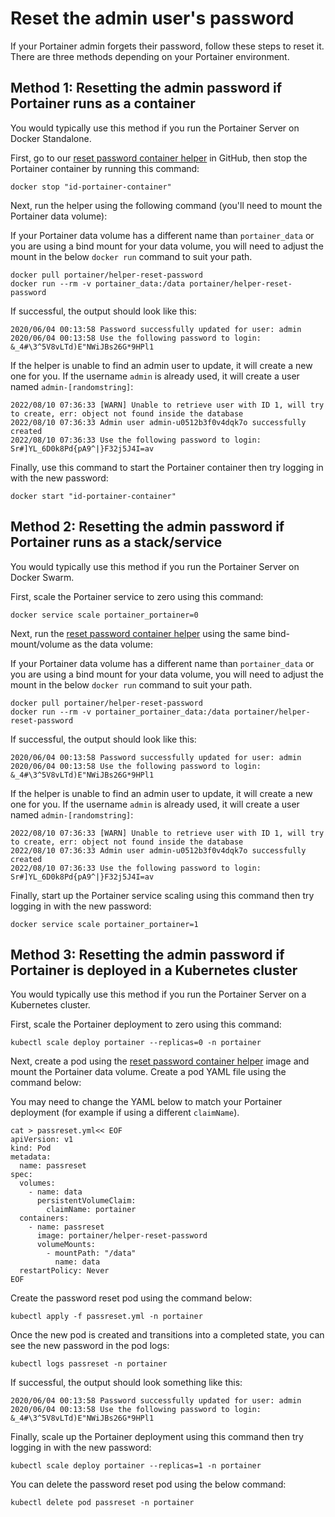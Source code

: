 # Reset the admin user's password

If your Portainer admin forgets their password, follow these steps to reset it. There are three methods depending on your Portainer environment.

## Method 1: Resetting the admin password if Portainer runs as a container


You would typically use this method if you run the Portainer Server on Docker Standalone.


First, go to our [reset password container helper](https://github.com/portainer/helper-reset-password) in GitHub, then stop the Portainer container by running this command:

```
docker stop "id-portainer-container"
```

Next, run the helper using the following command (you'll need to mount the Portainer data volume):


If your Portainer data volume has a different name than `portainer_data` or you are using a bind mount for your data volume, you will need to adjust the mount in the below `docker run` command to suit your path.


```
docker pull portainer/helper-reset-password
docker run --rm -v portainer_data:/data portainer/helper-reset-password
```

If successful, the output should look like this:

```
2020/06/04 00:13:58 Password successfully updated for user: admin
2020/06/04 00:13:58 Use the following password to login: &_4#\3^5V8vLTd)E"NWiJBs26G*9HPl1
```

If the helper is unable to find an admin user to update, it will create a new one for you. If the username `admin` is already used, it will create a user named `admin-[randomstring]`:

```
2022/08/10 07:36:33 [WARN] Unable to retrieve user with ID 1, will try to create, err: object not found inside the database
2022/08/10 07:36:33 Admin user admin-u0512b3f0v4dqk7o successfully created
2022/08/10 07:36:33 Use the following password to login: Sr#]YL_6D0k8Pd{pA9^|}F32j5J4I=av
```

Finally, use this command to start the Portainer container then try logging in with the new password:

```
docker start "id-portainer-container"
```

## Method 2: Resetting the admin password if Portainer runs as a stack/service


You would typically use this method if you run the Portainer Server on Docker Swarm.


First, scale the Portainer service to zero using this command:

```
docker service scale portainer_portainer=0
```

Next, run the [reset password container helper](https://github.com/portainer/helper-reset-password) using the same bind-mount/volume as the data volume:


If your Portainer data volume has a different name than `portainer_data` or you are using a bind mount for your data volume, you will need to adjust the mount in the below `docker run` command to suit your path.


```
docker pull portainer/helper-reset-password
docker run --rm -v portainer_portainer_data:/data portainer/helper-reset-password
```

If successful, the output should look like this:

```
2020/06/04 00:13:58 Password successfully updated for user: admin
2020/06/04 00:13:58 Use the following password to login: &_4#\3^5V8vLTd)E"NWiJBs26G*9HPl1
```

If the helper is unable to find an admin user to update, it will create a new one for you. If the username `admin` is already used, it will create a user named `admin-[randomstring]`:

```
2022/08/10 07:36:33 [WARN] Unable to retrieve user with ID 1, will try to create, err: object not found inside the database
2022/08/10 07:36:33 Admin user admin-u0512b3f0v4dqk7o successfully created
2022/08/10 07:36:33 Use the following password to login: Sr#]YL_6D0k8Pd{pA9^|}F32j5J4I=av
```

Finally, start up the Portainer service scaling using this command then try logging in with the new password:

```
docker service scale portainer_portainer=1
```

## Method 3: Resetting the admin password if Portainer is deployed in a Kubernetes cluster


You would typically use this method if you run the Portainer Server on a Kubernetes cluster.


First, scale the Portainer deployment to zero using this command:

```
kubectl scale deploy portainer --replicas=0 -n portainer
```

Next, create a pod using the [reset password container helper](https://github.com/portainer/helper-reset-password) image and mount the Portainer data volume. Create a pod YAML file using the command below:


You may need to change the YAML below to match your Portainer deployment (for example if using a different `claimName`).


```
cat > passreset.yml<< EOF
apiVersion: v1
kind: Pod
metadata:
  name: passreset
spec:
  volumes:
    - name: data
      persistentVolumeClaim:
        claimName: portainer
  containers:
    - name: passreset
      image: portainer/helper-reset-password
      volumeMounts:
        - mountPath: "/data"
          name: data
  restartPolicy: Never
EOF
```

Create the password reset pod using the command below:

```
kubectl apply -f passreset.yml -n portainer
```

Once the new pod is created and transitions into a completed state, you can see the new password in the pod logs:

```
kubectl logs passreset -n portainer
```

If successful, the output should look something like this:

```
2020/06/04 00:13:58 Password successfully updated for user: admin
2020/06/04 00:13:58 Use the following password to login: &_4#\3^5V8vLTd)E"NWiJBs26G*9HPl1
```

Finally, scale up the Portainer deployment using this command then try logging in with the new password:

```
kubectl scale deploy portainer --replicas=1 -n portainer
```

You can delete the password reset pod using the below command:

```
kubectl delete pod passreset -n portainer
```
